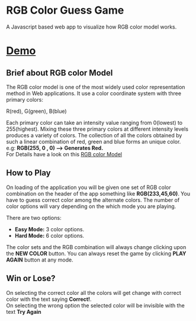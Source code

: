 # RGB Color Guess Game
A Javascript based web app to visualize how RGB color model works.
# [Demo](https://mainak10.github.io/RGB-color-game/src/color-game.html/)

## Brief about RGB color Model
The RGB color model is one of the most widely used color representation method in Web applications. It use a color coordinate system with three primary colors:

R(red), G(green), B(blue) 

Each primary color can take an intensity value ranging from 0(lowest) to 255(highest). Mixing these three primary colors at different intensity levels produces a variety of colors. The collection of all the colors obtained by such a linear combination of red, green and blue forms an unique color.
<br/>
e.g: **RGB(255, 0 , 0) --> Generates Red.**
<br/>
For Details have a look on this [RGB color Model](https://en.wikipedia.org/wiki/RGB_color_model)
## How to Play
On loading of the application you will be given one set of RGB color combination on the header of the app something like **RGB(233,45,60)**. You have to guess correct color among the alternate colors. The number of color options will vary depending on the which mode you are playing.

There are two options:

 - **Easy Mode:**   3 color options.
 - **Hard Mode:**  6 color options.

The color sets and the RGB combination will always change clicking upon the **NEW COLOR** button.
You can always reset the game by clicking **PLAY AGAIN** button at any mode.
## Win or Lose?
On selecting the correct color all the colors will get change with correct color with the text saying **Correct!**.
<br/>
On selecting the wrong option the selected color will be invisible with the text **Try Again**
		
